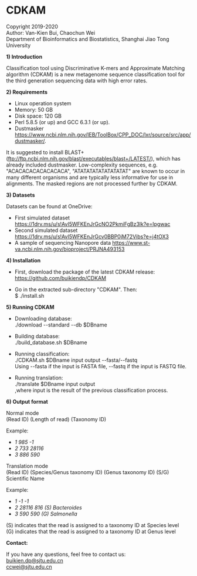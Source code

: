 # CDKAM
Copyright 2019-2020\
Author: Van-Kien Bui, Chaochun Wei\
Department of Bioinformatics and Biostatistics, Shanghai Jiao Tong University

**1) Introduction**

Classification tool using Discriminative K-mers and Approximate Matching algorithm (CDKAM) is a new metagenome sequence classification tool for the third generation sequencing data with high error rates. 

**2) Requirements**

- Linux operation system
- Memory: 50 GB
- Disk space: 120 GB
- Perl 5.8.5 (or up) and GCC 6.3.1 (or up).
- Dustmasker https://www.ncbi.nlm.nih.gov/IEB/ToolBox/CPP_DOC/lxr/source/src/app/dustmasker/. 

It is suggested to install BLAST+ (ftp://ftp.ncbi.nlm.nih.gov/blast/executables/blast+/LATEST/), which has already included dustmasker.
Low-complexity sequences, e.g. "ACACACACACACACACA", "ATATATATATATATATAT" are known to occur in many different organisms and are typically less informative for use in alignments. The masked regions are not processed further by CDKAM.

**3) Datasets** 

Datasets can be found at OneDrive: 
- First simulated dataset
https://1drv.ms/u/s!AvI5WFKEnJrGcNO2PkmiFgBz3lk?e=Ipgwac
- Second simulated dataset
https://1drv.ms/u/s!AvI5WFKEnJrGcv0BBP0jM72Vibs?e=j4tOX3
- A sample of sequencing Nanopore data
https://www.st-va.ncbi.nlm.nih.gov/bioproject/PRJNA493153

**4) Installation**

- First, download the package of the latest CDKAM release: https://github.com/buikiendp/CDKAM

- Go in the extracted sub-directory "CDKAM". 
Then:\
$ ./install.sh

**5) Running CDKAM**
- Downloading database:\
./download --standard --db $DBname

- Building database:\
./build_database.sh $DBname

- Running classification:\
./CDKAM.sh $DBname input output --fasta/--fastq \
Using --fasta if the input is FASTA file, --fastq if the input is FASTQ file.

- Running translation:\
./translate $DBname input output\
,where input is the result of the previous classification process.

**6) Output format**

Normal mode\
(Read ID) (Length of read) (Taxonomy ID)

Example:
- *1	985	-1*
- *2	733	28116*
- *3	886	590*

Translation mode\
(Read ID) (Species/Genus taxonomy ID) (Genus taxonomy ID) (S/G) Scientific Name

Example:
- *1	-1	-1*
- *2	28116	816	 (S) Bacteroides*
- *3	590	590	 (G) Salmonella*

(S) indicates that the read is assigned to a taxonomy ID at Species level\
(G) indicates that the read is assigned to a taxonomy ID at Genus level



**Contact:**

If you have any questions, feel free to contact us:\
   buikien.dp@sjtu.edu.cn\
   ccwei@sjtu.edu.cn
   
   
